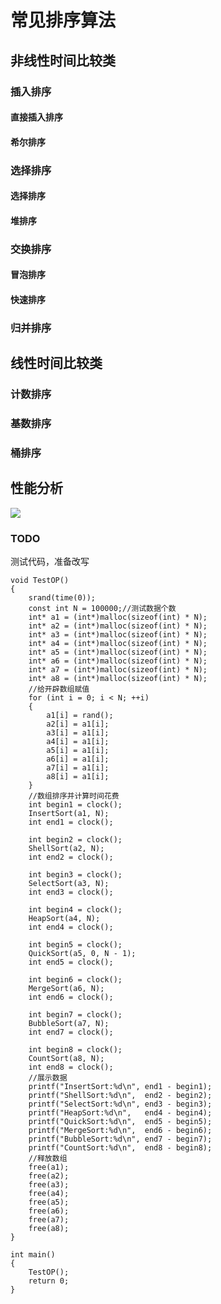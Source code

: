 # 常见排序算法
## 非线性时间比较类
### 插入排序
#### 直接插入排序
#### 希尔排序
### 选择排序
#### 选择排序
#### 堆排序
### 交换排序
#### 冒泡排序
#### 快速排序
### 归并排序
## 线性时间比较类
### 计数排序
### 基数排序
### 桶排序

## 性能分析
![](https://typoracole.oss-cn-guangzhou.aliyuncs.com/blogimage-master/blogimage-master/https_/gitee.com/zheng-guijun/blogimage/202201122059726.png)
### TODO
测试代码，准备改写
```
void TestOP()
{
    srand(time(0));
    const int N = 100000;//测试数据个数
    int* a1 = (int*)malloc(sizeof(int) * N);
    int* a2 = (int*)malloc(sizeof(int) * N);
    int* a3 = (int*)malloc(sizeof(int) * N);
    int* a4 = (int*)malloc(sizeof(int) * N);
    int* a5 = (int*)malloc(sizeof(int) * N);
    int* a6 = (int*)malloc(sizeof(int) * N);
    int* a7 = (int*)malloc(sizeof(int) * N);
    int* a8 = (int*)malloc(sizeof(int) * N);
    //给开辟数组赋值
    for (int i = 0; i < N; ++i)
    {
        a1[i] = rand();
        a2[i] = a1[i];
        a3[i] = a1[i];
        a4[i] = a1[i];
        a5[i] = a1[i];
        a6[i] = a1[i];
        a7[i] = a1[i];
        a8[i] = a1[i];
    }
    //数组排序并计算时间花费
    int begin1 = clock();
    InsertSort(a1, N);
    int end1 = clock();
 
    int begin2 = clock();
    ShellSort(a2, N);
    int end2 = clock();
 
    int begin3 = clock();
    SelectSort(a3, N);
    int end3 = clock();
 
    int begin4 = clock();
    HeapSort(a4, N);
    int end4 = clock();
 
    int begin5 = clock();
    QuickSort(a5, 0, N - 1);
    int end5 = clock();
 
    int begin6 = clock();
    MergeSort(a6, N);
    int end6 = clock();
 
    int begin7 = clock();
    BubbleSort(a7, N);
    int end7 = clock();
 
    int begin8 = clock();
    CountSort(a8, N);
    int end8 = clock();
    //展示数据
    printf("InsertSort:%d\n", end1 - begin1);
    printf("ShellSort:%d\n",  end2 - begin2);
    printf("SelectSort:%d\n", end3 - begin3);
    printf("HeapSort:%d\n",   end4 - begin4);
    printf("QuickSort:%d\n",  end5 - begin5);
    printf("MergeSort:%d\n",  end6 - begin6);
    printf("BubbleSort:%d\n", end7 - begin7);
    printf("CountSort:%d\n",  end8 - begin8);
    //释放数组
    free(a1);
    free(a2);
    free(a3);
    free(a4);
    free(a5);
    free(a6);
    free(a7);
    free(a8);
}
 
int main()
{
    TestOP();
    return 0;
}
```